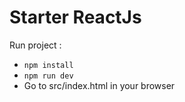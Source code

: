 Starter ReactJs
===============

Run project :

- `npm install`
- `npm run dev`
- Go to src/index.html in your browser
